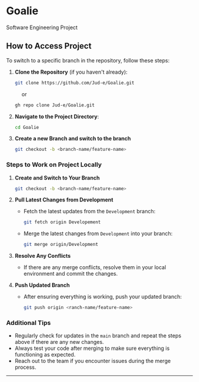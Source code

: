 # Goalie
Software Engineering Project


## How to Access Project

To switch to a specific branch in the repository, follow these steps:

1. **Clone the Repository** (if you haven't already):

   ```bash
   git clone https://github.com/Jud-e/Goalie.git
   ```
   &emsp; or

   ```bash
   gh repo clone Jud-e/Goalie.git
   ```

2. **Navigate to the Project Directory**:

   ```bash
   cd Goalie
   ```
3. **Create a new Branch and switch to the branch**
    ```bash
   git checkout -b <branch-name/feature-name>
   ```

### Steps to Work on Project Locally

1. **Create and Switch to Your Branch**
     ```bash
     git checkout -b <branch-name/feature-name>
     ```
2. **Pull Latest Changes from Development**
   - Fetch the latest updates from the `Development` branch:
     ```bash
     git fetch origin Developement
     ```
   - Merge the latest changes from `Development` into your branch:
     ```bash
     git merge origin/Development
     ```

3. **Resolve Any Conflicts**
   - If there are any merge conflicts, resolve them in your local environment and commit the changes.

4. **Push Updated Branch**
   - After ensuring everything is working, push your updated branch:
     ```bash
     git push origin <ranch-name/feature-name>
     ```

### Additional Tips
- Regularly check for updates in the `main` branch and repeat the steps above if there are any new changes.
- Always test your code after merging to make sure everything is functioning as expected.
- Reach out to the team if you encounter issues during the merge process.


---